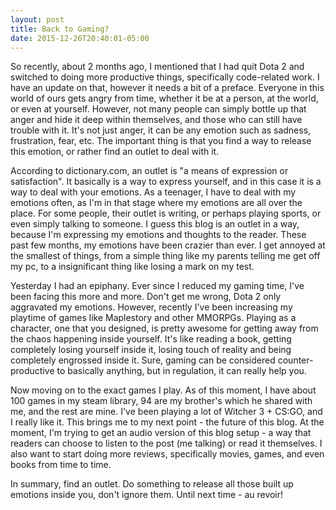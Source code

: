 ```yaml
---
layout: post
title: Back to Gaming?
date: 2015-12-26T20:40:01-05:00
---
```


So recently, about 2 months ago, I mentioned that I had quit Dota 2 and switched to doing more productive things, specifically code-related work. I have an update on that, however it needs a bit of a preface. Everyone in this world of ours gets angry from time, whether it be at a person, at the world, or even at yourself. However, not many people can simply bottle up that anger and hide it deep within themselves, and those who can still have trouble with it. It's not just anger, it can be any emotion such as sadness, frustration, fear, etc. The important thing is that you find a way to release this emotion, or rather find an outlet to deal with it.

According to dictionary.com, an outlet is "a means of expression or satisfaction". It basically is a way to express yourself, and in this case it is a way to deal with your emotions. As a teenager, I have to deal with my emotions often, as I'm in that stage where my emotions are all over the place. For some people, their outlet is writing, or perhaps playing sports, or even simply talking to someone. I guess this blog is an outlet in a way, because I'm expressing my emotions and thoughts to the reader. These past few months, my emotions have been crazier than ever. I get annoyed at the smallest of things, from a simple thing like my parents telling me get off my pc, to a insignificant thing like losing a mark on my test.

Yesterday I had an epiphany. Ever since I reduced my gaming time, I've been facing this more and more. Don't get me wrong, Dota 2 only aggravated my emotions. However, recently I've been increasing my playtime of games like Maplestory and other MMORPGs. Playing as a character, one that you designed, is pretty awesome for getting away from the chaos happening inside yourself. It's like reading a book, getting completely losing yourself inside it, losing touch of reality and being completely engrossed inside it. Sure, gaming can be considered counter-productive to basically anything, but in regulation, it can really help you.

Now moving on to the exact games I play. As of this moment, I have about 100 games in my steam library, 94 are my brother's which he shared with me, and the rest are mine. I've been playing a lot of Witcher 3 + CS:GO, and I really like it. This brings me to my next point - the future of this blog. At the moment, I'm trying to get an audio version of this blog setup - a way that readers can choose to listen to the post (me talking) or read it themselves. I also want to start doing more reviews, specifically movies, games, and even books from time to time.

In summary, find an outlet. Do something to release all those built up emotions inside you, don't ignore them. Until next time - au revoir!
